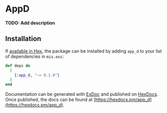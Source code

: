 # AppD

**TODO: Add description**

## Installation

If [available in Hex](https://hex.pm/docs/publish), the package can be installed
by adding `app_d` to your list of dependencies in `mix.exs`:

```elixir
def deps do
  [
    {:app_d, "~> 0.1.0"}
  ]
end
```

Documentation can be generated with [ExDoc](https://github.com/elixir-lang/ex_doc)
and published on [HexDocs](https://hexdocs.pm). Once published, the docs can
be found at [https://hexdocs.pm/app_d](https://hexdocs.pm/app_d).

